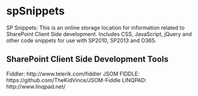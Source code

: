 spSnippets
==========

SP Snippets: This is an online storage location for information related to SharePoint Client Side development. Includes CSS, JavaScript, jQuery and other code snippets for use with SP2010, SP2013 and O365.

<h2>SharePoint Client Side Development Tools</H2>
Fiddler: http://www.telerik.com/fiddler
JSOM FIDDLE: https://github.com/TheKidVince/JSOM-Fiddle
LINQPAD: http://www.linqpad.net/






